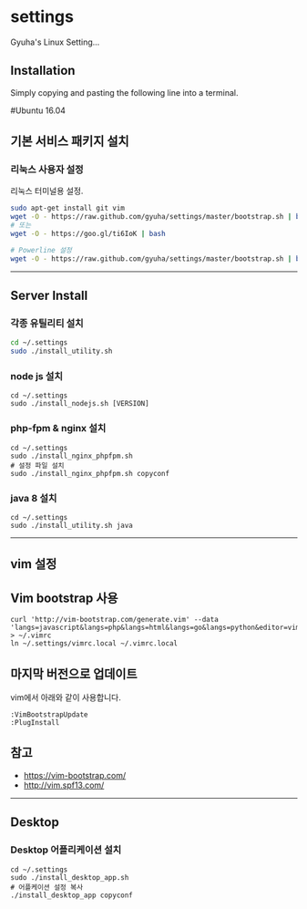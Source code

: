 settings
========

Gyuha's Linux Setting...

## Installation

Simply copying and pasting the following line into a terminal.

#Ubuntu 16.04

## 기본 서비스 패키지 설치

### 리눅스 사용자 설정
리눅스 터미널용 설정.
```bash
sudo apt-get install git vim
wget -O - https://raw.github.com/gyuha/settings/master/bootstrap.sh | bash
# 또는
wget -O - https://goo.gl/ti6IoK | bash

# Powerline 설정
wget -O - https://raw.github.com/gyuha/settings/master/bootstrap.sh | bash -s -- -p
```

-----
## Server Install

### 각종 유틸리티 설치
```bash
cd ~/.settings
sudo ./install_utility.sh
```

### node js 설치
```
cd ~/.settings
sudo ./install_nodejs.sh [VERSION]
```

### php-fpm & nginx 설치
```
cd ~/.settings
sudo ./install_nginx_phpfpm.sh
# 설정 파일 설치
sudo ./install_nginx_phpfpm.sh copyconf
```

### java 8 설치
```
cd ~/.settings
sudo ./install_utility.sh java
```

-----
## vim 설정

## Vim bootstrap 사용
```
curl 'http://vim-bootstrap.com/generate.vim' --data 'langs=javascript&langs=php&langs=html&langs=go&langs=python&editor=vim' > ~/.vimrc
ln ~/.settings/vimrc.local ~/.vimrc.local
```

## 마지막 버전으로 업데이트
vim에서 아래와 같이 사용합니다.
```
:VimBootstrapUpdate
:PlugInstall
```

## 참고
* https://vim-bootstrap.com/
* http://vim.spf13.com/


-----
## Desktop

### Desktop 어플리케이션 설치
```
cd ~/.settings
sudo ./install_desktop_app.sh
# 어플케이션 설정 복사
./install_desktop_app copyconf
```
